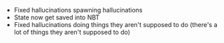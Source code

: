- Fixed hallucinations spawning hallucinations
- State now get saved into NBT
- Fixed hallucinations doing things they aren't supposed to do (there's a lot of things they aren't supposed to do)